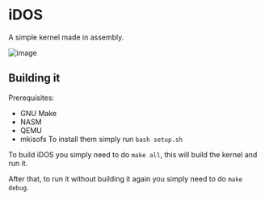 # iDOS
A simple kernel made in assembly.

![image](https://user-images.githubusercontent.com/109512837/233864806-b14c6f2a-7d7a-4c0e-9337-b6667efbf62b.png)

## Building it
Prerequisites:
- GNU Make
- NASM
- QEMU
- mkisofs
To install them simply run `bash setup.sh`

To build iDOS you simply need to do `make all`, this will build the kernel and run it.

After that, to run it without building it again you simply need to do `make debug`.

